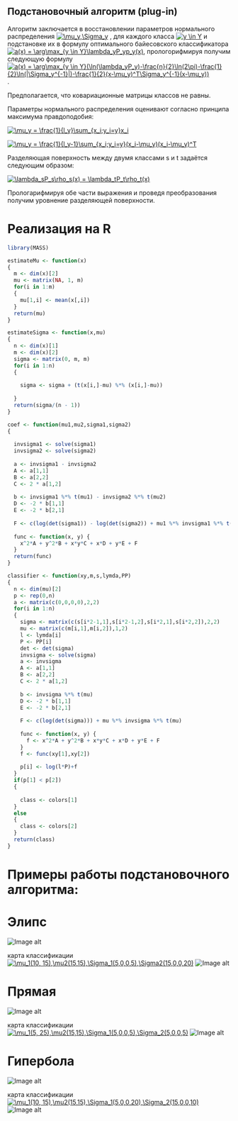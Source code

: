 ## Подстановочный алгоритм (plug-in)

Алгоритм заключается в восстановлении параметров нормального распределения <a href="https://www.codecogs.com/eqnedit.php?latex=\mu_y,\Sigma_y" target="_blank"><img src="https://latex.codecogs.com/gif.latex?\mu_y,\Sigma_y" title="\mu_y,\Sigma_y" /></a> ,  для каждого класса  <a href="https://www.codecogs.com/eqnedit.php?latex=y&space;\in&space;Y" target="_blank"><img src="https://latex.codecogs.com/gif.latex?y&space;\in&space;Y" title="y \in Y" /></a> и подстановке их в формулу оптимального байесовского классификатора <a href="https://www.codecogs.com/eqnedit.php?latex=a(x)&space;=&space;\arg\max_{y&space;\in&space;Y}\lambda_yP_yp_y(x)" target="_blank"><img src="https://latex.codecogs.com/gif.latex?a(x)&space;=&space;\arg\max_{y&space;\in&space;Y}\lambda_yP_yp_y(x)" title="a(x) = \arg\max_{y \in Y}\lambda_yP_yp_y(x)" /></a>, прологорифмируя получим следующую формулу <a href="https://www.codecogs.com/eqnedit.php?latex=a(x)&space;=&space;\arg\max_{y&space;\in&space;Y}(\ln(\lambda_yP_y)-\frac{n}{2}\ln(2\pi)-\frac{1}{2}\ln(|\Sigma_y^{-1}|)-\frac{1}{2}(x-\mu_y)^T\Sigma_y^{-1}(x-\mu_y))" target="_blank"><img src="https://latex.codecogs.com/gif.latex?a(x)&space;=&space;\arg\max_{y&space;\in&space;Y}(\ln(\lambda_yP_y)-\frac{n}{2}\ln(2\pi)-\frac{1}{2}\ln(|\Sigma_y^{-1}|)-\frac{1}{2}(x-\mu_y)^T\Sigma_y^{-1}(x-\mu_y))" title="a(x) = \arg\max_{y \in Y}(\ln(\lambda_yP_y)-\frac{n}{2}\ln(2\pi)-\frac{1}{2}\ln(|\Sigma_y^{-1}|)-\frac{1}{2}(x-\mu_y)^T\Sigma_y^{-1}(x-\mu_y))" /></a>. 

Предполагается, что ковариационные матрицы классов не равны.

Параметры нормального распределения оценивают согласно принципа максимума правдоподобия:

<a href="https://www.codecogs.com/eqnedit.php?latex=\mu_y&space;=&space;\frac{1}{l_y}\sum_{x_i;y_i=y}x_i" target="_blank"><img src="https://latex.codecogs.com/gif.latex?\mu_y&space;=&space;\frac{1}{l_y}\sum_{x_i;y_i=y}x_i" title="\mu_y = \frac{1}{l_y}\sum_{x_i;y_i=y}x_i" /></a>

<a href="https://www.codecogs.com/eqnedit.php?latex=\mu_y&space;=&space;\frac{1}{l_y-1}\sum_{x_i;y_i=y}(x_i-\mu_y)(x_i-\mu_y)^T" target="_blank"><img src="https://latex.codecogs.com/gif.latex?\mu_y&space;=&space;\frac{1}{l_y-1}\sum_{x_i;y_i=y}(x_i-\mu_y)(x_i-\mu_y)^T" title="\mu_y = \frac{1}{l_y-1}\sum_{x_i;y_i=y}(x_i-\mu_y)(x_i-\mu_y)^T" /></a>

Разделяющая поверхность между двумя классами s и t задаётся следующим образом:

<a href="https://www.codecogs.com/eqnedit.php?latex=\lambda_sP_s\rho_s(x)&space;=&space;\lambda_tP_t\rho_t(x)" target="_blank"><img src="https://latex.codecogs.com/gif.latex?\lambda_sP_s\rho_s(x)&space;=&space;\lambda_tP_t\rho_t(x)" title="\lambda_sP_s\rho_s(x) = \lambda_tP_t\rho_t(x)" /></a>

Прологарифмируя обе части выражения и проведя преобразования получим уровнение разделяющей поверхности.

# Реализация на R
```R
library(MASS)

estimateMu <- function(x)
{
  m <- dim(x)[2]
  mu <- matrix(NA, 1, m)
  for(i in 1:m)
  {
    mu[1,i] <- mean(x[,i])
  }
  return(mu)
}

estimateSigma <- function(x,mu)
{
  n <- dim(x)[1]
  m <- dim(x)[2]
  sigma <- matrix(0, m, m)
  for(i in 1:n)
  {
    
    sigma <- sigma + (t(x[i,]-mu) %*% (x[i,]-mu))
    
  }
  return(sigma/(n - 1))
}

coef <- function(mu1,mu2,sigma1,sigma2)
{
  
  invsigma1 <- solve(sigma1)
  invsigma2 <- solve(sigma2)
  
  a <- invsigma1 - invsigma2
  A <- a[1,1]
  B <- a[2,2]
  C <- 2 * a[1,2]
  
  b <- invsigma1 %*% t(mu1) - invsigma2 %*% t(mu2)
  D <- -2 * b[1,1]
  E <- -2 * b[2,1]
  
  F <- c(log(det(sigma1)) - log(det(sigma2)) + mu1 %*% invsigma1 %*% t(mu1) - mu2 %*% invsigma2 %*% t(mu2))
  
  func <- function(x, y) {
    x^2*A + y^2*B + x*y*C + x*D + y*E + F
  }
  return(func)
}

classifier <- function(xy,m,s,lymda,PP)
{
  n <- dim(mu)[2]
  p <- rep(0,n)
  a <- matrix(c(0,0,0,0),2,2)
  for(i in 1:n)
  {
    sigma <- matrix(c(s[i*2-1,1],s[i*2-1,2],s[i*2,1],s[i*2,2]),2,2)
    mu <- matrix(c(m[i,1],m[i,2]),1,2)
    l <- lymda[i]
    P <- PP[i]
    det <- det(sigma)
    invsigma <- solve(sigma)
    a <- invsigma 
    A <- a[1,1]
    B <- a[2,2]
    C <- 2 * a[1,2]
    
    b <- invsigma %*% t(mu) 
    D <- -2 * b[1,1]
    E <- -2 * b[2,1]
    
    F <- c(log(det(sigma))) + mu %*% invsigma %*% t(mu) 
    
    func <- function(x, y) {
      f <- x^2*A + y^2*B + x*y*C + x*D + y*E + F
    }
    f <- func(xy[1],xy[2])
    
    p[i] <- log(l*P)+f
  }
  if(p[1] < p[2])
  {
    
    class <- colors[1]
  }
  else
  {
    class <- colors[2]
  }
  return(class)
}
```

# Примеры работы подстановочного алгоритма:
# Элипс
![Image alt](https://github.com/KOCTYN/ML0/blob/master/lab7/elips.png)

карта классификации
<a href="https://www.codecogs.com/eqnedit.php?latex=\mu_1(10,&space;15),\mu2(15,15),\Sigma_1(5,0,0,5),\Sigma2(15,0,0,20)" target="_blank"><img src="https://latex.codecogs.com/gif.latex?\mu_1(10,&space;15),\mu2(15,15),\Sigma_1(5,0,0,5),\Sigma2(15,0,0,20)" title="\mu_1(10, 15),\mu2(15,15),\Sigma_1(5,0,0,5),\Sigma2(15,0,0,20)" /></a>
![Image alt](https://github.com/KOCTYN/ML0/blob/master/lab7/elipse_map.png)

# Прямая
![Image alt](https://github.com/KOCTYN/ML0/blob/master/lab7/prymay.png)

карта классификации
<a href="https://www.codecogs.com/eqnedit.php?latex=\mu_1(5,&space;25),\mu2(15,15),\Sigma_1(5,0,0,5),\Sigma_2(5,0,0,5)" target="_blank"><img src="https://latex.codecogs.com/gif.latex?\mu_1(5,&space;25),\mu2(15,15),\Sigma_1(5,0,0,5),\Sigma_2(5,0,0,5)" title="\mu_1(5, 25),\mu2(15,15),\Sigma_1(5,0,0,5),\Sigma_2(5,0,0,5)" /></a>
![Image alt](https://github.com/KOCTYN/ML0/blob/master/lab7/line_map.png)

# Гипербола
![Image alt](https://github.com/KOCTYN/ML0/blob/master/lab7/giperbola.png)

карта классификации
<a href="https://www.codecogs.com/eqnedit.php?latex=\mu_1(10,&space;15),\mu2(15,15),\Sigma_1(5,0,0,20),\Sigma_2(15,0,0,10)" target="_blank"><img src="https://latex.codecogs.com/gif.latex?\mu_1(10,&space;15),\mu2(15,15),\Sigma_1(5,0,0,20),\Sigma_2(15,0,0,10)" title="\mu_1(10, 15),\mu2(15,15),\Sigma_1(5,0,0,20),\Sigma_2(15,0,0,10)" /></a>
![Image alt](https://github.com/KOCTYN/ML0/blob/master/lab7/giperbola_map.png)
